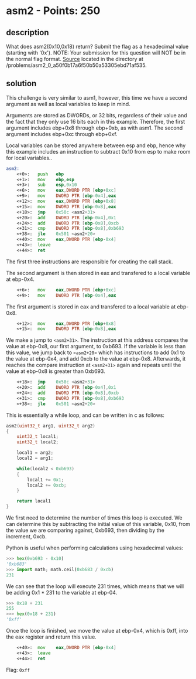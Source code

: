 # asm2 - Points: 250

## description

What does asm2(0x10,0x18) return? Submit the flag as a hexadecimal value (starting with '0x'). NOTE: Your submission for this question will NOT be in the normal flag format. [Source](./test.S) located in the directory at /problems/asm2_0_a50f0b17a6f50b50a53305ebd71af535.

## solution

This challenge is very similar to asm1, however, this time we have a second argument as well as local variables to keep in mind.

Arguments are stored as DWORDs, or 32 bits, regardless of their value and the fact that they only use 16 bits each in this example.
Therefore, the first argument includes ebp+0x8 through ebp+0xb, as with asm1.
The second argument includes ebp+0xc through ebp+0xf.

Local variables can be stored anywhere between esp and ebp, hence why this example includes an instruction to subtract 0x10 from esp to make room for local variables..

```asm
asm2:
	<+0>:	push   ebp
	<+1>:	mov    ebp,esp
	<+3>:	sub    esp,0x10
	<+6>:	mov    eax,DWORD PTR [ebp+0xc]
	<+9>:	mov    DWORD PTR [ebp-0x4],eax
	<+12>:	mov    eax,DWORD PTR [ebp+0x8]
	<+15>:	mov    DWORD PTR [ebp-0x8],eax
	<+18>:	jmp    0x50c <asm2+31>
	<+20>:	add    DWORD PTR [ebp-0x4],0x1
	<+24>:	add    DWORD PTR [ebp-0x8],0xcb
	<+31>:	cmp    DWORD PTR [ebp-0x8],0xb693
	<+38>:	jle    0x501 <asm2+20>
	<+40>:	mov    eax,DWORD PTR [ebp-0x4]
	<+43>:	leave
	<+44>:	ret
```

The first three instructions are responsible for creating the call stack.

The second argument is then stored in eax and transfered to a local variable at ebp-0x4.

```asm
	<+6>:	mov    eax,DWORD PTR [ebp+0xc]
	<+9>:	mov    DWORD PTR [ebp-0x4],eax
```

The first argument is stored in eax and transfered to a local variable at ebp-0x8.

```asm
	<+12>:	mov    eax,DWORD PTR [ebp+0x8]
	<+15>:	mov    DWORD PTR [ebp-0x8],eax
```

We make a jump to ```<asm2+31>```.
The instruction at this address compares the value at ebp-0x8, our first argument, to 0xb693.
If the variable is less than this value, we jump back to ```<asm2+20>``` which has instructions to add 0x1 to the value at ebp-0x4, and add 0xcb to the value at ebp-0x8.
Afterwards, it reaches the compare instruction at ```<asm2+31>``` again and repeats until the value at ebp-0x8 is greater than 0xb693.

```asm
	<+18>:	jmp    0x50c <asm2+31>
	<+20>:	add    DWORD PTR [ebp-0x4],0x1
	<+24>:	add    DWORD PTR [ebp-0x8],0xcb
	<+31>:	cmp    DWORD PTR [ebp-0x8],0xb693
	<+38>:	jle    0x501 <asm2+20>
```

This is essentially a while loop, and can be written in c as follows:

```c
asm2(uint32_t arg1, uint32_t arg2)
{
    uint32_t local1;
    uint32_t local2;

    local1 = arg2;
    local2 = arg1;

    while(local2 < 0xb693)
    {
        local1 += 0x1;
        local2 += 0xcb;
    }

    return local1
}
```

We first need to determine the number of times this loop is executed.
We can determine this by subtracting the initial value of this variable, 0x10, from the value we are comparing against, 0xb693, then dividing by the increment, 0xcb.

Python is useful when performing calculations using hexadecimal values:

```py
>>> hex(0xb693 - 0x10)
'0xb683'
>>> import math; math.ceil(0xb683 / 0xcb)
231
```

We can see that the loop will execute 231 times, which means that we will be adding 0x1 * 231 to the variable at ebp-04.

```py
>>> 0x18 + 231
255
>>> hex(0x18 + 231)
'0xff'
```

Once the loop is finished, we move the value at ebp-0x4, which is 0xff, into the eax register and return this value.

```asm
	<+40>:	mov    eax,DWORD PTR [ebp-0x4]
	<+43>:	leave
	<+44>:	ret
```

Flag: ```0xff```

